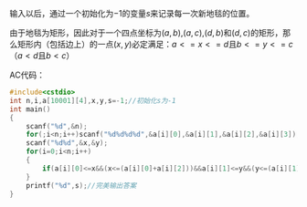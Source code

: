 输入以后，通过一个初始化为$-1$的变量$s$来记录每一次新地毯的位置。

由于地毯为矩形，因此对于一个四点坐标为$(a,b),$$(a,c),$$(d,b)$和$(d,c)$的矩形，那么矩形内（包括边上）的一点$(x,y)$必定满足：$a<=x<=d$且$b<=y<=c$（$a<d$且$b<c$）

AC代码：
```cpp
#include<cstdio>
int n,i,a[10001][4],x,y,s=-1;//初始化s为-1
int main()
{
    scanf("%d",&n);
    for(;i<n;i++)scanf("%d%d%d%d",&a[i][0],&a[i][1],&a[i][2],&a[i][3]);//一开始全局变量i=0，所以无需赋值
    scanf("%d%d",&x,&y);
    for(i=0;i<n;i++)
    {
        if(a[i][0]<=x&&(x<=(a[i][0]+a[i][2]))&&a[i][1]<=y&&(y<=(a[i][1]+a[i][3])))s=i+1;//判断后将s赋值为当前层数（本程序中i从0开始，因此要加1）
    }
    printf("%d",s);//完美输出答案
}
```
